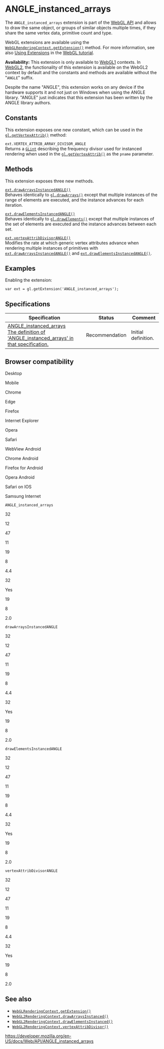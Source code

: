 # ANGLE_instanced_arrays

The `ANGLE_instanced_arrays` extension is part of the [WebGL API](webgl_api) and allows to draw the same object, or groups of similar objects multiple times, if they share the same vertex data, primitive count and type.

WebGL extensions are available using the [`WebGLRenderingContext.getExtension()`](webglrenderingcontext/getextension) method. For more information, see also [Using Extensions](webgl_api/using_extensions) in the [WebGL tutorial](webgl_api/tutorial).

**Availability:** This extension is only available to [WebGL1](webglrenderingcontext) contexts. In [WebGL2](webgl2renderingcontext), the functionality of this extension is available on the WebGL2 context by default and the constants and methods are available without the "`ANGLE`" suffix.

Despite the name "ANGLE", this extension works on any device if the hardware supports it and not just on Windows when using the ANGLE library. "ANGLE" just indicates that this extension has been written by the ANGLE library authors.

## Constants

This extension exposes one new constant, which can be used in the [`gl.getVertexAttrib()`](webglrenderingcontext/getvertexattrib) method:

`ext.VERTEX_ATTRIB_ARRAY_DIVISOR_ANGLE`  
Returns a [`GLint`](webgl_api/types) describing the frequency divisor used for instanced rendering when used in the [`gl.getVertexAttrib()`](webglrenderingcontext/getvertexattrib) as the `pname` parameter.

## Methods

This extension exposes three new methods.

[`ext.drawArraysInstancedANGLE()`](angle_instanced_arrays/drawarraysinstancedangle)  
Behaves identically to [`gl.drawArrays()`](webglrenderingcontext/drawarrays) except that multiple instances of the range of elements are executed, and the instance advances for each iteration.

[`ext.drawElementsInstancedANGLE()`](angle_instanced_arrays/drawelementsinstancedangle)  
Behaves identically to [`gl.drawElements()`](webglrenderingcontext/drawelements) except that multiple instances of the set of elements are executed and the instance advances between each set.

[`ext.vertexAttribDivisorANGLE()`](angle_instanced_arrays/vertexattribdivisorangle)  
Modifies the rate at which generic vertex attributes advance when rendering multiple instances of primitives with [`ext.drawArraysInstancedANGLE()`](angle_instanced_arrays/drawarraysinstancedangle) and [`ext.drawElementsInstancedANGLE()`](angle_instanced_arrays/drawelementsinstancedangle).

## Examples

Enabling the extension:

    var ext = gl.getExtension('ANGLE_instanced_arrays');

## Specifications

<table><thead><tr class="header"><th>Specification</th><th>Status</th><th>Comment</th></tr></thead><tbody><tr class="odd"><td><a href="https://www.khronos.org/registry/webgl/extensions/ANGLE_instanced_arrays/">ANGLE_instanced_arrays<br />
<span class="small">The definition of 'ANGLE_instanced_arrays' in that specification.</span></a></td><td><span class="spec-rec">Recommendation</span></td><td>Initial definition.</td></tr></tbody></table>

## Browser compatibility

Desktop

Mobile

Chrome

Edge

Firefox

Internet Explorer

Opera

Safari

WebView Android

Chrome Android

Firefox for Android

Opera Android

Safari on IOS

Samsung Internet

`ANGLE_instanced_arrays`

32

12

47

11

19

8

4.4

32

Yes

19

8

2.0

`drawArraysInstancedANGLE`

32

12

47

11

19

8

4.4

32

Yes

19

8

2.0

`drawElementsInstancedANGLE`

32

12

47

11

19

8

4.4

32

Yes

19

8

2.0

`vertexAttribDivisorANGLE`

32

12

47

11

19

8

4.4

32

Yes

19

8

2.0

## See also

- [`WebGLRenderingContext.getExtension()`](webglrenderingcontext/getextension)
- [`WebGL2RenderingContext.drawArraysInstanced()`](webgl2renderingcontext/drawarraysinstanced)
- [`WebGL2RenderingContext.drawElementsInstanced()`](webgl2renderingcontext/drawelementsinstanced)
- [`WebGL2RenderingContext.vertexAttribDivisor()`](webgl2renderingcontext/vertexattribdivisor)

<a href="https://developer.mozilla.org/en-US/docs/Web/API/ANGLE_instanced_arrays" class="_attribution-link">https://developer.mozilla.org/en-US/docs/Web/API/ANGLE_instanced_arrays</a>
